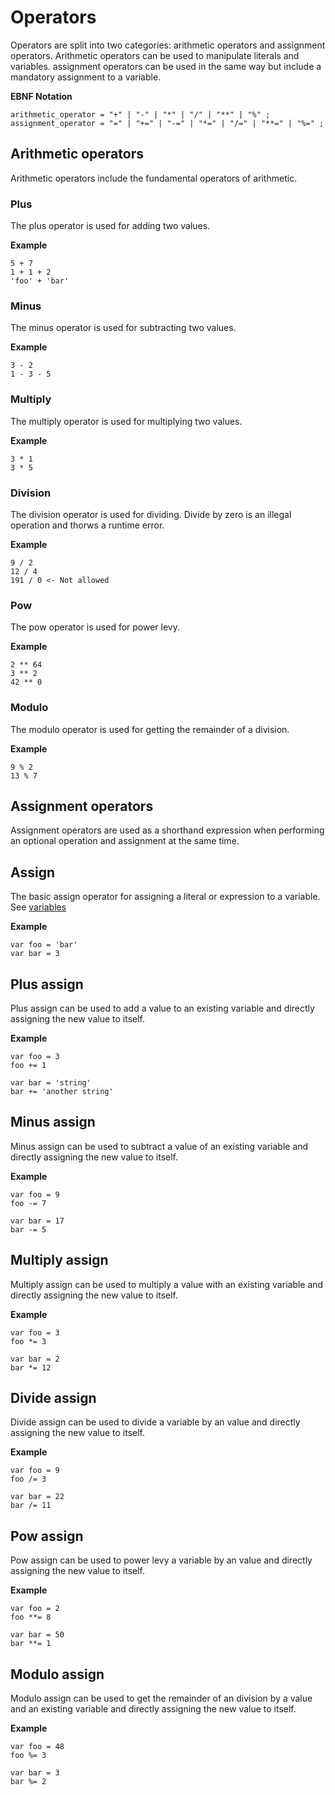 # Operators

Operators are split into two categories: arithmetic operators and assignment operators. Arithmetic operators can be used to manipulate literals and variables. assignment operators can be used in the same way but include a mandatory assignment to a variable.

__EBNF Notation__
```ebnf
arithmetic_operator = "+" | "-" | "*" | "/" | "**" | "%" ;
assignment_operator = "=" | "+=" | "-=" | "*=" | "/=" | "**=" | "%=" ;
```

## Arithmetic operators

Arithmetic operators include the fundamental operators of arithmetic.

### Plus

The plus operator is used for adding two values.

__Example__
```ttr
5 + 7
1 + 1 + 2
'foo' + 'bar'
```

### Minus

The minus operator is used for subtracting two values.

__Example__
```ttr
3 - 2
1 - 3 - 5
```

### Multiply

The multiply operator is used for multiplying two values.

__Example__
```ttr
3 * 1
3 * 5
```

### Division

The division operator is used for dividing. Divide by zero is an illegal operation and thorws a runtime error.

__Example__
```ttr
9 / 2
12 / 4
191 / 0 <- Not allowed 
```

### Pow

The pow operator is used for power levy.

__Example__
```ttr
2 ** 64
3 ** 2
42 ** 0
```

### Modulo 

The modulo operator is used for getting the remainder of a division.

__Example__
```ttr
9 % 2
13 % 7
```

## Assignment operators

Assignment operators are used as a shorthand expression when performing an optional operation and assignment at the same time.

## Assign

The basic assign operator for assigning a literal or expression to a variable. See [variables](variables.md)

__Example__
```ttr
var foo = 'bar'
var bar = 3
```

## Plus assign

Plus assign can be used to add a value to an existing variable and directly assigning the new value to itself.

__Example__
```ttr
var foo = 3
foo += 1

var bar = 'string'
bar += 'another string'
```

## Minus assign

Minus assign can be used to subtract a value of an existing variable and directly assigning the new value to itself.

__Example__
```ttr
var foo = 9
foo -= 7

var bar = 17
bar -= 5
```

## Multiply assign

Multiply assign can be used to multiply a value with an existing variable and directly assigning the new value to itself.

__Example__
```ttr
var foo = 3
foo *= 3

var bar = 2
bar *= 12
```

## Divide assign

Divide assign can be used to divide a variable by an value and directly assigning the new value to itself.

__Example__
```ttr
var foo = 9
foo /= 3

var bar = 22
bar /= 11
```

## Pow assign

Pow assign can be used to power levy a variable by an value and directly assigning the new value to itself. 

__Example__
```ttr
var foo = 2
foo **= 8

var bar = 50
bar **= 1
```

## Modulo assign

Modulo assign can be used to get the remainder of an division by a value and an existing variable and directly assigning the new value to itself.

__Example__
```ttr
var foo = 48
foo %= 3

var bar = 3
bar %= 2
```
